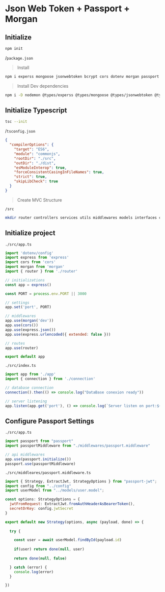 # Json Web Token + Passport + Morgan

## Initialize

```javascript	
npm init
```

/`package.json`

> Install

```bash
npm i experss mongoose jsonwebtoken bcrypt cors dotenv morgan passport passport-jwt
```

> Install Dev dependencies

```bash
npm i -D nodemon @types/experss @types/mongoose @types/jsonwebtoken @types/bcrypt @types/cors @types/dotenv @types/morgan @types/passport @types/passport-jwt
```

## Initialize Typescript

```bash
tsc --init
```

/`tsconfig.json`

```json
{
  "compilerOptions": {
    "target": "ES6",
    "module": "commonjs",
    "rootDir": "./src",
    "outDir": "./dist",
    "esModuleInterop": true,
    "forceConsistentCasingInFileNames": true,
    "strict": true,                    
    "skipLibCheck": true                     
  }
}

```

> Create MVC Structure

`/src`

```bash
mkdir router controllers services utils middlewares models interfaces config connection
```

## Initialize project

`./src/app.ts`

```javascript
import 'dotenv/config'
import express from 'express'
import cors from 'cors'
import morgan from 'morgan'
import { router } from './router'

// initializations
const app = express()

const PORT = process.env.PORT || 3000

// settings
app.set('port', PORT)

// middlewares
app.use(morgan('dev'))
app.use(cors())
app.use(express.json())
app.use(express.urlencoded({ extended: false }))

// routes
app.use(router)

export default app
```

`./src/index.ts`

```javascript	
import app from './app'
import { connection } from './connection'

// database connection
connection().then(() => console.log("DataBase conexion ready"))

// server listening
app.listen(app.get('port'), () => console.log(`Server listen on port:${app.get('port')}`))
```

## Configure Passport Settings

`./src/app.ts`

```javascript
import passport from "passport"
import passportMiddleware from "./middlewares/passport.middleware"

// api middlewares
app.use(passport.initialize())
passport.use(passportMiddleware)

```

`./src/middleares/passport.middleware.ts`

```javascript
import { Strategy, ExtractJwt, StrategyOptions } from "passport-jwt";
import config from "../config"
import userModel from "../models/user.model";

const options: StrategyOptions = {
  jwtFromRequest: ExtractJwt.fromAuthHeaderAsBearerToken(),
  secretOrKey: config.jwtSecret
}

export default new Strategy(options, async (payload, done) => {
  
  try {

    const user = await userModel.findById(payload.id)
  
    if(user) return done(null, user)
  
    return done(null, false)

  } catch (error) {
    console.log(error)
  }

})

```